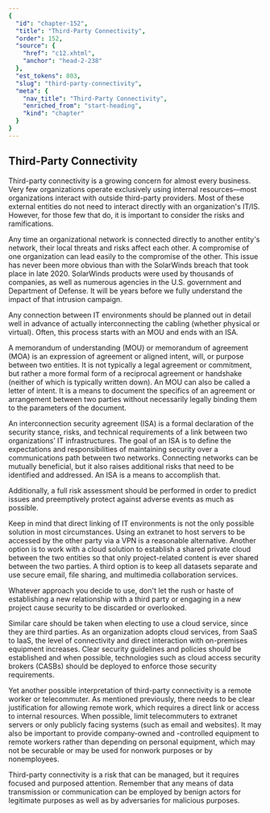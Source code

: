 ```yaml
---
{
  "id": "chapter-152",
  "title": "Third-Party Connectivity",
  "order": 152,
  "source": {
    "href": "c12.xhtml",
    "anchor": "head-2-238"
  },
  "est_tokens": 803,
  "slug": "third-party-connectivity",
  "meta": {
    "nav_title": "Third-Party Connectivity",
    "enriched_from": "start-heading",
    "kind": "chapter"
  }
}
---
```

## Third-Party Connectivity

Third-party connectivity is a growing concern for almost every business. Very few organizations operate exclusively using internal resources—most organizations interact with outside third-party providers. Most of these external entities do not need to interact directly with an organization's IT/IS. However, for those few that do, it is important to consider the risks and ramifications.

Any time an organizational network is connected directly to another entity's network, their local threats and risks affect each other. A compromise of one organization can lead easily to the compromise of the other. This issue has never been more obvious than with the SolarWinds breach that took place in late 2020. SolarWinds products were used by thousands of companies, as well as numerous agencies in the U.S. government and Department of Defense. It will be years before we fully understand the impact of that intrusion campaign.

Any connection between IT environments should be planned out in detail well in advance of actually interconnecting the cabling (whether physical or virtual). Often, this process starts with an MOU and ends with an ISA.

A memorandum of understanding (MOU) or memorandum of agreement (MOA) is an expression of agreement or aligned intent, will, or purpose between two entities. It is not typically a legal agreement or commitment, but rather a more formal form of a reciprocal agreement or handshake (neither of which is typically written down). An MOU can also be called a letter of intent. It is a means to document the specifics of an agreement or arrangement between two parties without necessarily legally binding them to the parameters of the document.

An interconnection security agreement (ISA) is a formal declaration of the security stance, risks, and technical requirements of a link between two organizations’ IT infrastructures. The goal of an ISA is to define the expectations and responsibilities of maintaining security over a communications path between two networks. Connecting networks can be mutually beneficial, but it also raises additional risks that need to be identified and addressed. An ISA is a means to accomplish that.

Additionally, a full risk assessment should be performed in order to predict issues and preemptively protect against adverse events as much as possible.

Keep in mind that direct linking of IT environments is not the only possible solution in most circumstances. Using an extranet to host servers to be accessed by the other party via a VPN is a reasonable alternative. Another option is to work with a cloud solution to establish a shared private cloud between the two entities so that only project-related content is ever shared between the two parties. A third option is to keep all datasets separate and use secure email, file sharing, and multimedia collaboration services.

Whatever approach you decide to use, don't let the rush or haste of establishing a new relationship with a third party or engaging in a new project cause security to be discarded or overlooked.

Similar care should be taken when electing to use a cloud service, since they are third parties. As an organization adopts cloud services, from SaaS to IaaS, the level of connectivity and direct interaction with on-premises equipment increases. Clear security guidelines and policies should be established and when possible, technologies such as cloud access security brokers (CASBs) should be deployed to enforce those security requirements.

Yet another possible interpretation of third-party connectivity is a remote worker or telecommuter. As mentioned previously, there needs to be clear justification for allowing remote work, which requires a direct link or access to internal resources. When possible, limit telecommuters to extranet servers or only publicly facing systems (such as email and websites). It may also be important to provide company-owned and -controlled equipment to remote workers rather than depending on personal equipment, which may not be securable or may be used for nonwork purposes or by nonemployees.

Third-party connectivity is a risk that can be managed, but it requires focused and purposed attention. Remember that any means of data transmission or communication can be employed by benign actors for legitimate purposes as well as by adversaries for malicious purposes.
